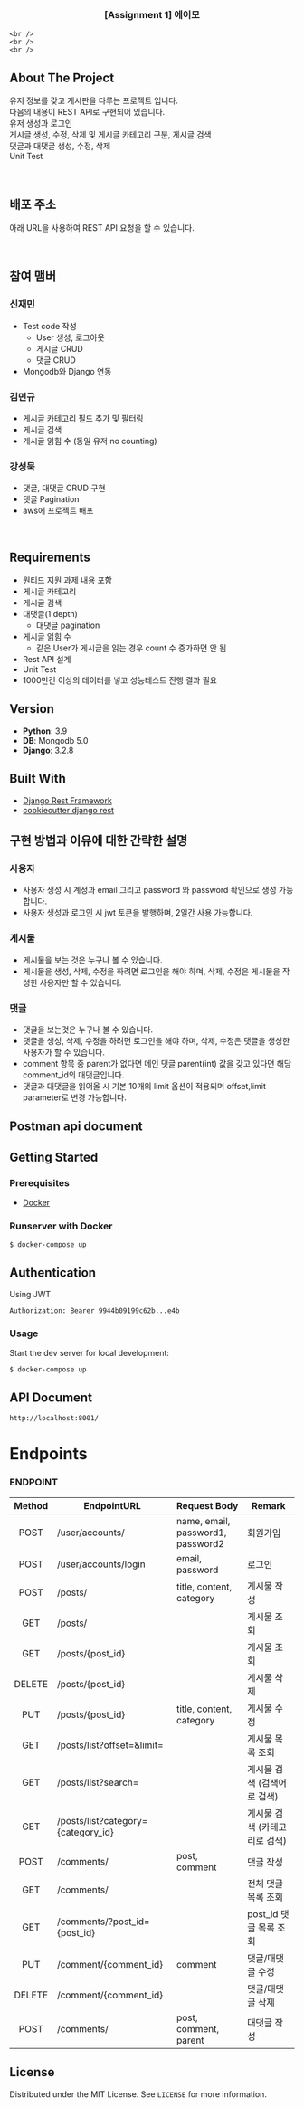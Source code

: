 <!-- PROJECT LOGO -->
<br />
<p align="center">

  <h3 align="center">[Assignment 1] 에이모</h3>

  <p align="center">
    
    <br />
    <br />
    <br />
  </p>
</p>

<!-- ABOUT THE PROJECT -->

## About The Project

유저 정보를 갖고 게시판을 다루는 프로젝트 입니다.  
다음의 내용이 REST API로 구현되어 있습니다.  
유저 생성과 로그인  
게시글 생성, 수정, 삭제 및 게시글 카테고리 구분, 게시글 검색  
댓글과 대댓글 생성, 수정, 삭제  
Unit Test

<br>

## 배포 주소

아래 URL을 사용하여 REST API 요청을 할 수 있습니다.

<br>

## 참여 맴버

### 신재민

- Test code 작성
  - User 생성, 로그아웃
  - 게시글 CRUD
  - 댓글 CRUD
- Mongodb와 Django 연동

### 김민규

- 게시글 카테고리 필드 추가 및 필터링
- 게시글 검색
- 게시글 읽힘 수 (동일 유저 no counting)

### 강성묵

- 댓글, 대댓글 CRUD 구현
- 댓글 Pagination
- aws에 프로젝트 배포

<br>

## Requirements

- 원티드 지원 과제 내용 포함
- 게시글 카테고리
- 게시글 검색
- 대댓글(1 depth)
  - 대댓글 pagination
- 게시글 읽힘 수
  - 같은 User가 게시글을 읽는 경우 count 수 증가하면 안 됨
- Rest API 설계
- Unit Test
- 1000만건 이상의 데이터를 넣고 성능테스트 진행 결과 필요

## Version

- **Python**: 3.9
- **DB**: Mongodb 5.0
- **Django**: 3.2.8

## Built With

- [Django Rest Framework](https://www.django-rest-framework.org/)
- [cookiecutter django rest ](https://github.com/agconti/cookiecutter-django-rest)

## 구현 방법과 이유에 대한 간략한 설명

### 사용자

- 사용자 생성 시 계정과 email 그리고 password 와 password 확인으로 생성 가능합니다.
- 사용자 생성과 로그인 시 jwt 토큰을 발행하며, 2일간 사용 가능합니다.

### 게시물

- 게시물을 보는 것은 누구나 볼 수 있습니다.
- 게시물을 생성, 삭제, 수정을 하려면 로그인을 해야 하며, 삭제, 수정은 게시물을 작성한 사용자만 할 수 있습니다.

### 댓글

- 댓글을 보는것은 누구나 볼 수 있습니다.
- 댓글을 생성, 삭제, 수정을 하려면 로그인을 해야 하며, 삭제, 수정은 댓글을 생성한 사용자가 할 수 있습니다.
- comment 항목 중 parent가 없다면 메인 댓글 parent(int) 값을 갖고 있다면 해당 comment_id의 대댓글입니다.
- 댓글과 대댓글을 읽어올 시 기본 10개의 limit 옵션이 적용되며 offset,limit parameter로 변경 가능합니다.

## Postman api document

<!-- GETTING STARTED -->

## Getting Started

### Prerequisites

- [Docker](https://docs.docker.com/docker-for-mac/install/)

### Runserver with Docker

```
$ docker-compose up
```

## Authentication

Using JWT

```
Authorization: Bearer 9944b09199c62b...e4b
```

<!-- USAGE EXAMPLES -->

### Usage

Start the dev server for local development:

```
$ docker-compose up
```

## API Document

```
http://localhost:8001/
```

# Endpoints

### ENDPOINT

| Method | EndpointURL                        | Request Body                      | Remark                        |
| :----: | ---------------------------------- | --------------------------------- | ----------------------------- |
|  POST  | /user/accounts/                    | name, email, password1, password2 | 회원가입                      |
|  POST  | /user/accounts/login               | email, password                   | 로그인                        |
|  POST  | /posts/                            | title, content, category          | 게시물 작성                   |
|  GET   | /posts/                            |                                   | 게시물 조회                   |
|  GET   | /posts/{post_id}                   |                                   | 게시물 조회                   |
| DELETE | /posts/{post_id}                   |                                   | 게시물 삭제                   |
|  PUT   | /posts/{post_id}                   | title, content, category          | 게시물 수정                   |
|  GET   | /posts/list?offset=&limit=         |                                   | 게시물 목록 조회              |
|  GET   | /posts/list?search=                |                                   | 게시물 검색 (검색어로 검색)   |
|  GET   | /posts/list?category={category_id} |                                   | 게시물 검색 (카테고리로 검색) |
|  POST  | /comments/                         | post, comment                     | 댓글 작성                     |
|  GET   | /comments/                         |                                   | 전체 댓글 목록 조회           |
|  GET   | /comments/?post_id={post_id}       |                                   | post_id 댓글 목록 조회        |
|  PUT   | /comment/{comment_id}              | comment                           | 댓글/대댓글 수정              |
| DELETE | /comment/{comment_id}              |                                   | 댓글/대댓글 삭제              |
|  POST  | /comments/                         | post, comment, parent             | 대댓글 작성                   |

<!-- LICENSE -->

## License

Distributed under the MIT License. See `LICENSE` for more information.
